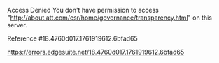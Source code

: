 Access Denied
You don't have permission to access "http://about.att.com/csr/home/governance/transparency.html" on this server.

Reference #18.4760d017.1761919612.6bfad65

https://errors.edgesuite.net/18.4760d017.1761919612.6bfad65